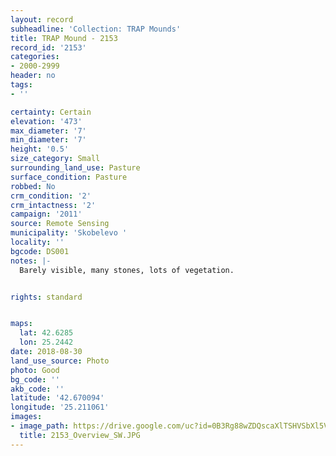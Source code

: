 ```yaml
---
layout: record
subheadline: 'Collection: TRAP Mounds'
title: TRAP Mound - 2153
record_id: '2153'
categories:
- 2000-2999
header: no
tags:
- ''

certainty: Certain
elevation: '473'
max_diameter: '7'
min_diameter: '7'
height: '0.5'
size_category: Small
surrounding_land_use: Pasture
surface_condition: Pasture
robbed: No
crm_condition: '2'
crm_intactness: '2'
campaign: '2011'
source: Remote Sensing
municipality: 'Skobelevo '
locality: ''
bgcode: DS001
notes: |-
  Barely visible, many stones, lots of vegetation.


rights: standard


maps:
  lat: 42.6285
  lon: 25.2442
date: 2018-08-30
land_use_source: Photo
photo: Good
bg_code: ''
akb_code: ''
latitude: '42.670094'
longitude: '25.211061'
images:
- image_path: https://drive.google.com/uc?id=0B3Rg88wZDQscaXlTSHVSbXl5VTg
  title: 2153_Overview_SW.JPG
---
```

